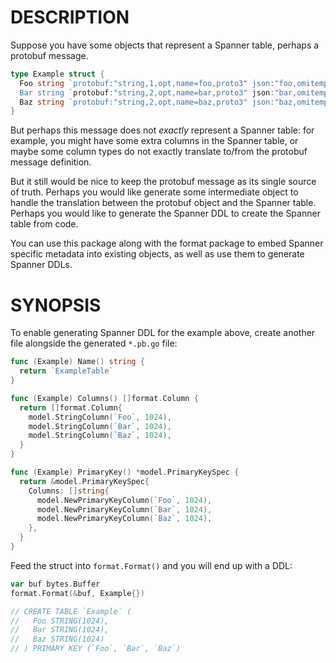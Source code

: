 
# DESCRIPTION

Suppose you have some objects that represent a Spanner table, perhaps
a protobuf message.

```go
type Example struct {
  Foo string `protobuf:"string,1,opt,name=foo,proto3" json:"foo,omitempty"
  Bar string `protobuf:"string,2,opt,name=bar,proto3" json:"bar,omitempty"
  Baz string `protobuf:"string,2,opt,name=baz,proto3" json:"baz,omitempty"
}
```

But perhaps this message does not _exactly_ represent a Spanner table:
for example, you might have some extra columns in the Spanner table, or
maybe some column types do not exactly translate to/from the protobuf
message definition.

But it still would be nice to keep the protobuf message as its single
source of truth. Perhaps you would like generate some intermediate object
to handle the translation between the protobuf object and the Spanner
table. Perhaps you would like to generate the Spanner DDL to create the
Spanner table from code.

You can use this package along with the format package to embed Spanner
specific metadata into existing objects, as well as use them to generate
Spanner DDLs.

# SYNOPSIS

To enable generating Spanner DDL for the example above, create another
file alongside the generated `*.pb.go` file:

```go
func (Example) Name() string {
  return `ExampleTable`
}

func (Example) Columns() []format.Column {
  return []format.Column{
    model.StringColumn(`Foo`, 1024),
    model.StringColumn(`Bar`, 1024),
    model.StringColumn(`Baz`, 1024),
  }
}

func (Example) PrimaryKey() *model.PrimaryKeySpec {
  return &model.PrimaryKeySpec{
    Columns: []string{
      model.NewPrimaryKeyColumn(`Foo`, 1024),
      model.NewPrimaryKeyColumn(`Bar`, 1024),
      model.NewPrimaryKeyColumn(`Baz`, 1024),
    },
  }
}
```

Feed the struct into `format.Format()` and you will end up with a DDL:

```go
var buf bytes.Buffer
format.Format(&buf, Example{})

// CREATE TABLE `Example` (
//   Foo STRING(1024),
//   Bar STRING(1024),
//   Baz STRING(1024)
// ) PRIMARY KEY (`Foo`, `Bar`, `Baz`)
```
